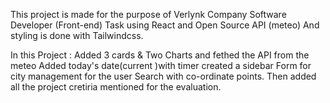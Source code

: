 This project is made for the purpose of Verlynk Company Software Developer (Front-end) Task using React and Open Source API (meteo) And styling is done with Tailwindcss.

In this Project :
Added 3 cards & Two Charts and fethed the API from the meteo
Added today's date(current )with timer
created a sidebar Form for city management for the user Search with co-ordinate points.
Then added all the project cretiria mentioned for the evaluation.


